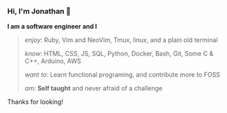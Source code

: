 ### Hi, I'm Jonathan 👋

**I am a software engineer and I**

> _enjoy_:
> Ruby, Vim and NeoVim, Tmux, linux, and a plain old terminal
>
> _know_:
> HTML, CSS, JS, SQL, Python, Docker, Bash, Git, Some C & C++, Arduino, AWS
>
> _want to_: 
> Learn functional programing, and contribute more to FOSS
>
> _am_: **Self taught** and never afraid of a challenge

Thanks for looking! 
